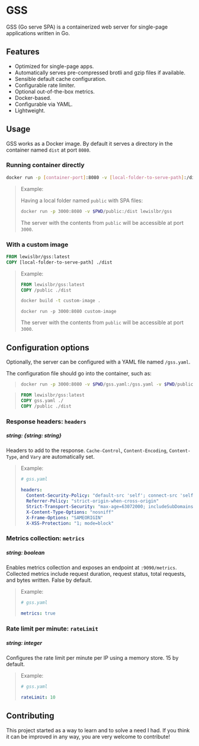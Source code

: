 # GSS

GSS (Go serve SPA) is a containerized web server for single-page applications written in Go.

## Features

- Optimized for single-page apps.
- Automatically serves pre-compressed brotli and gzip files if available.
- Sensible default cache configuration.
- Configurable rate limiter.
- Optional out-of-the-box metrics.
- Docker-based.
- Configurable via YAML.
- Lightweight.

## Usage

GSS works as a Docker image. By default it serves a directory in the container named `dist` at port `8080`.

### Running container directly

```sh
docker run -p [container-port]:8080 -v [local-folder-to-serve-path]:/dist lewislbr/gss
```

> Example:
>
> Having a local folder named `public` with SPA files:
>
> ```sh
> docker run -p 3000:8080 -v $PWD/public:/dist lewislbr/gss
> ```
>
> The server with the contents from `public` will be accessible at port `3000`.

### With a custom image

```Dockerfile
FROM lewislbr/gss:latest
COPY [local-folder-to-serve-path] ./dist
```

> Example:
>
> ```Dockerfile
> FROM lewislbr/gss:latest
> COPY /public ./dist
> ```
>
> ```sh
> docker build -t custom-image .
> ```
>
> ```
> docker run -p 3000:8080 custom-image
> ```
>
> The server with the contents from `public` will be accessible at port `3000`.

## Configuration options

Optionally, the server can be configured with a YAML file named `/gss.yaml`.

The configuration file should go into the container, such as:

> ```sh
> docker run -p 3000:8080 -v $PWD/gss.yaml:/gss.yaml -v $PWD/public:/dist lewislbr/gss
> ```

> ```Dockerfile
> FROM lewislbr/gss:latest
> COPY gss.yaml ./
> COPY /public ./dist
> ```

### Response headers: `headers`

##### string: {string: string}

Headers to add to the response. `Cache-Control`, `Content-Encoding`, `Content-Type`, and `Vary` are automatically set.

> Example:
>
> ```yaml
> # gss.yaml
>
> headers:
>   Content-Security-Policy: "default-src 'self'; connect-src 'self'"
>   Referrer-Policy: "strict-origin-when-cross-origin"
>   Strict-Transport-Security: "max-age=63072000; includeSubDomains; preload"
>   X-Content-Type-Options: "nosniff"
>   X-Frame-Options: "SAMEORIGIN"
>   X-XSS-Protection: "1; mode=block"
> ```

### Metrics collection: `metrics`

##### string: boolean

Enables metrics collection and exposes an endpoint at `:9090/metrics`. Collected metrics include request duration, request status, total requests, and bytes written. False by default.

> Example:
>
> ```yaml
> # gss.yaml
>
> metrics: true
> ```

### Rate limit per minute: `rateLimit`

##### string: integer

Configures the rate limit per minute per IP using a memory store. 15 by default.

> Example:
>
> ```yaml
> # gss.yaml
>
> rateLimit: 10
> ```

## Contributing

This project started as a way to learn and to solve a need I had. If you think it can be improved in any way, you are very welcome to contribute!
